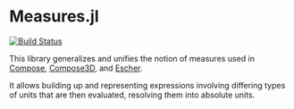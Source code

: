 
# Measures.jl

[![Build Status](https://travis-ci.org/dcjones/Measures.jl.svg?branch=master)](https://travis-ci.org/dcjones/Measures.jl)

This library generalizes and unifies the notion of measures used in
[Compose](https://github.com/dcjones/Compose.jl),
[Compose3D](https://github.com/rohitvarkey/Compose3D.jl),
and [Escher](https://github.com/shashi/Escher.jl).

It allows building up and representing expressions involving differing types of
units that are then evaluated, resolving them into absolute units.

